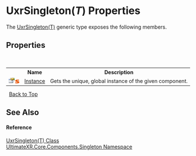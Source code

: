 # UxrSingleton(*T*) Properties
 

The <a href="T_UltimateXR_Core_Components_Singleton_UxrSingleton_1">UxrSingleton(T)</a> generic type exposes the following members.


## Properties
&nbsp;<table><tr><th></th><th>Name</th><th>Description</th></tr><tr><td>![Public property](media/pubproperty.gif "Public property")![Static member](media/static.gif "Static member")</td><td><a href="P_UltimateXR_Core_Components_Singleton_UxrSingleton_1_Instance">Instance</a></td><td>
Gets the unique, global instance of the given component.</td></tr></table>&nbsp;
<a href="#uxrsingleton(*t*)-properties">Back to Top</a>

## See Also


#### Reference
<a href="T_UltimateXR_Core_Components_Singleton_UxrSingleton_1">UxrSingleton(T) Class</a><br /><a href="N_UltimateXR_Core_Components_Singleton">UltimateXR.Core.Components.Singleton Namespace</a><br />